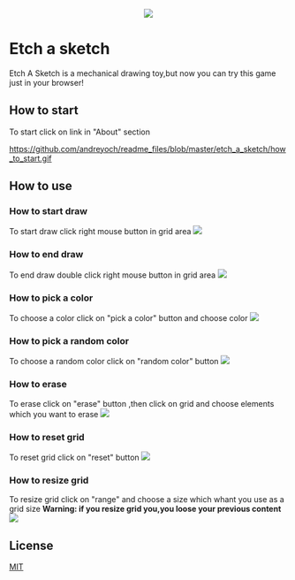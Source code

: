 <p align="center">
    <img src="https://github.com/andreyoch/readme_practice/blob/main/logo.png">
  </a>


# Etch a sketch

Etch A Sketch is a mechanical drawing toy,but now you can try this game just in your browser!

## How to start
To start click on link in "About" section

https://github.com/andreyoch/readme_files/blob/master/etch_a_sketch/how_to_start.gif


## How to use
### How to start draw 
To start draw  click right mouse button in grid area 
![](https://github.com/andreyoch/readme_files/blob/master/etch_a_sketch/how_to_start_draw.gif)
### How to end draw
To end draw double click right mouse button in grid area 
![](https://github.com/andreyoch/readme_files/blob/master/etch_a_sketch/how_to_end_draw.gif)
### How to pick a color
To choose a color click on "pick a color" button and choose color
![](https://github.com/andreyoch/readme_files/blob/master/etch_a_sketch/how_to_pick_a_color_color.gif)
### How to pick a random color
To choose a random color click on "random color" button
![](https://github.com/andreyoch/readme_files/blob/master/etch_a_sketch/how_to_pick_a_random_color.gif)
### How to erase 
To erase click on "erase" button ,then click on grid and choose elements which you want to erase
![](https://github.com/andreyoch/readme_files/blob/master/etch_a_sketch/how_to_erase.gif)
### How to reset grid
To reset grid click on "reset" button 
![](https://github.com/andreyoch/readme_files/blob/master/etch_a_sketch/how_to_reset_grid.gif)
### How to resize grid
To resize grid click on "range" and choose a size which whant you use as a grid size
**Warning: if you resize grid you,you loose your previous content**
![](https://github.com/andreyoch/readme_files/blob/master/etch_a_sketch/how_to_reset_grid.gif)
## License
[MIT](https://choosealicense.com/licenses/mit/)
